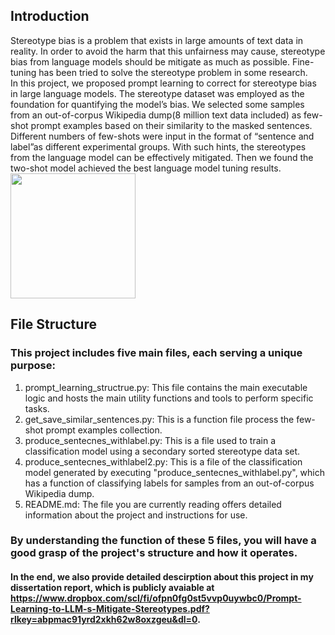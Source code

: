 ## Introduction

Stereotype bias is a problem that exists in large amounts of text data in reality. In order to avoid the harm that this unfairness may cause, stereotype bias from language models should be mitigate as much as possible. Fine-tuning has been tried to solve the stereotype problem in some research.  
In this project, we proposed prompt learning to correct for stereotype bias in large language models. The stereotype dataset was employed as the foundation for quantifying the model’s bias. We selected some samples from an out-of-corpus Wikipedia dump(8 million text data included) as few-shot prompt examples based on their similarity to the masked sentences. Different numbers of few-shots were input in the format of “sentence and label”as different experimental groups. With such hints, the stereotypes from the language model can be effectively mitigated. Then we found the two-shot model achieved the best language model tuning results.
<img src="https://www.dropbox.com/scl/fi/q1v2c43ruun9v5wbkncal/data_structure.png?rlkey=b02yq7vrbcd77jdm4wu6x2zdv&dl=0" width="200" height="200" align="center">
## File Structure

### This project includes five main files, each serving a unique purpose:
1. prompt_learning_structrue.py: This file contains the main executable logic and hosts the main utility functions and tools to perform specific tasks.
2. get_save_similar_sentences.py: This is a function file process the few-shot prompt examples collection.
3. produce_sentecnes_withlabel.py: This is a file used to train a classification model using a secondary sorted stereotype data set.
4. produce_sentecnes_withlabel2.py: This is a file of the classification model generated by executing "produce_sentecnes_withlabel.py", which has a function of classifying labels for samples from an out-of-corpus Wikipedia dump.
5. README.md: The file you are currently reading offers detailed information about the project and instructions for use.
   


### By understanding the function of these 5 files, you will have a good grasp of the project's structure and how it operates.

#### In the end, we also provide detailed descirption about this project in my dissertation report, which is publicly avaiable at https://www.dropbox.com/scl/fi/ofpn0fg0st5vvp0uywbc0/Prompt-Learning-to-LLM-s-Mitigate-Stereotypes.pdf?rlkey=abpmac91yrd2xkh62w8oxzgeu&dl=0.

